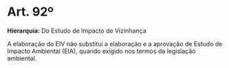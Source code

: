# Art. 92º

**Hierarquia:** Do Estudo de Impacto de Vizinhança

A elaboração do EIV não substitui a elaboração e a aprovação de Estudo de Impacto Ambiental (EIA), quando exigido nos termos da legislação ambiental.







